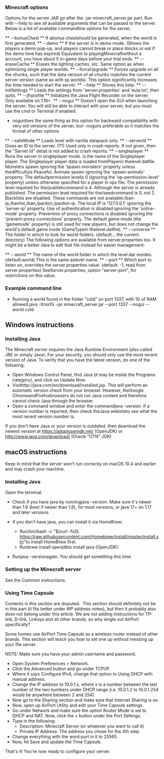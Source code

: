 ### Minecraft options
Options for the server JAR go after the -jar minecraft_server.jar part. Run with --help to see all available arguments that can be passed to the server. Below is a list of available commandline options for the server.

** --bonusChest **
If abonus chestshould be generated, when the world is first generated.
** --demo **
If the server is in demo mode. (Shows the players a demo pop-up, and players cannot break or place blocks or eat if the demo time has expired)
Equivalent to playingMinecraftwithout a account, you have about 5 in-game days before your trial ends.
** --eraseCache **
Erases the lighting caches, etc. Same option as when optimizing single player worlds.
** --forceUpgrade **
Forces upgrade on all the chunks, such that the data version of all chunks matches the current server version (same as with sp worlds).
This option significantly increases the time needed to start the server.
** --help **
Shows this help.
** --initSettings **
Loads the settings from 'server.properties' and 'eula.txt', then quits.
** --jfrprofile **
Initializes the Java Flight Recorder on the server. Only available on 1.18+.
** --nogui **
Doesn't open the GUI when launching the server.
You will still be able to interact with your server, but you must use the cmd or Terminal if enabled.
- noguidoes the same thing as this option for backward compatibility with very old versions of the server, but--noguiis preferable as it matches the format of other options

** --safeMode **
Loads level with vanilla datapack only.
** --serverId <String> **
Gives an ID to the server. (??)
Used only in crash reports. If not given, then the "Server Id" detail is not added to crash reports.
** --singleplayer <String> **
Runs the server in singleplayer mode. <String> is the name of the Singleplayer player.
The Singleplayer player data is loaded fromPlayerin thelevel.datfile.
Monsters spawn ignoring the 'spawn-monsters' property unless thedifficultyis Peaceful. Animals spawn ignoring the 'spawn-animals' property.
The defaultpermission levelis 0 (ignoring the 'op-permission-level' property) unless otherwise specified for a player in ops file.
The permission level required for the/publishcommand is 4. Although the server is already published.
The permission level required for the/seedcommand is 0, not 2.
Blacklists are disabled. These commands are not available:/ban-ip,/banlist,/ban,/pardon,/pardon-ip.
The local IP is '127.0.0.1' ignoring the 'server-ip' property. Use of authentication is disabled ignoring the 'online-mode' property. Prevention of proxy connections is disabled ignoring the 'prevent-proxy-connections' property.
The default game mode (the 'gamemode' property) is still used for new players, but does not change the world's default game mode (GameTypein thelevel.datfile).
** --universe <String> **
The folder in which to look for world folders. (default:., the current directory)
The following options are available from server.properties too. It might be a better idea to edit that file instead for easier management:

** --world <String> **
The name of the world folder in which the level.dat resides. (default:world)
This is the same aslevel-name.
** --port <Integer> **
Which port to listen on, overrides the server.properties value. (default: -1, read from server.properties)
SeeServer.properties, option "server-port", for restrictions on this value.
### Example command line
- Running a world found in the folder "cold" on port 1337, with 1G of RAM allowed:java -Xmx1G -jar minecraft_server.jar --port 1337 --nogui --world cold.

## Windows instructions
### Installing Java
The Minecraft server requires the Java Runtime Environment (also called JRE or simply Java). For your security, you should only use the most recent version of Java. To verify that you have the latest version, do one of the following: 

- Open Windows Control Panel, find Java (it may be inside the Programs category), and click on Update Now.
- Visithttp://java.com/en/download/installed.jsp. This will perform an automatic version check from your browser. However, theGoogle ChromeandFirefoxbrowsers do not run Java content and therefore cannot check Java through the browser.
- Open a command window and enter the commandjava -version. If a version number is reported, then check theJava websiteto see what the most recent version number is.

If you don't have Java or your version is outdated, then download the newest version at https://adoptopenjdk.net/ (OpenJDK) or http://www.java.com/download/ (Oracle "OTN" JDK)

## macOS instructions
Keep in mind that the server won't run correctly on macOS 10.4 and earlier and may crash your machine.

### Installing Java
Open the terminal.

- Check if you have java by runningjava -version. Make sure it's newer than 1.6 (best if newer than 1.8), for most versions, or java 17+ on 1.17 and later versions.

- If you don't have java, you can install it via HomeBrew:
	- Run/bin/bash -c "$(curl -fsSL https://raw.githubusercontent.com/Homebrew/install/master/install.sh)"to install HomeBrew first.
	- Runbrew install openjdkto install java (OpenJDK).
- Runjava -versionagain. You should get something this time.

### Setting up the Minecraft server
See the Common instructions.

### Using Time Capsule



Contents in this section are disputed. 
This section should definitely not be in this part (it fits better under #IP address notes), but then it probably also does not belong under this article. We are not adding instructions for TP-link, D-link, Linksys and all other brands, so why single out AirPort specifically?


Some homes use AirPort Time Capsule as a wireless router instead of other brands. This section will teach you how to set one up without messing up your file server. 

NOTE: Make sure you have your admin username and password.

- Open System Preferences > Network.
- Click the Advanced button and go under TCP/IP.
- Where it says Configure IPv4, change that option to Using DHCP with manual address.
- Change the IP address to 10.0.1.x, where x is a number between the last number of the two numbers under DHCP range (i.e. 10.0.1.2 to 10.0.1.254 would be anywhere between 2 and 254).
- Now go to the Sharing section and make sure that Internet Sharing is on.
- Now, open up AirPort Utility and edit your Time Capsule settings.
- Go under Network and make sure the option Router Mode is set to DHCP and NAT. Now, click the + button under the Port Settings.
- Type in the following:
	- Description: Minecraft Server (or whatever you want to call it)
	- Private IP Address: The address you chose for the 4th step.
- Change everything with the word port in it to 25565.
- Now, hit Save and update the Time Capsule.

That's it! You're now ready to configure your server.


